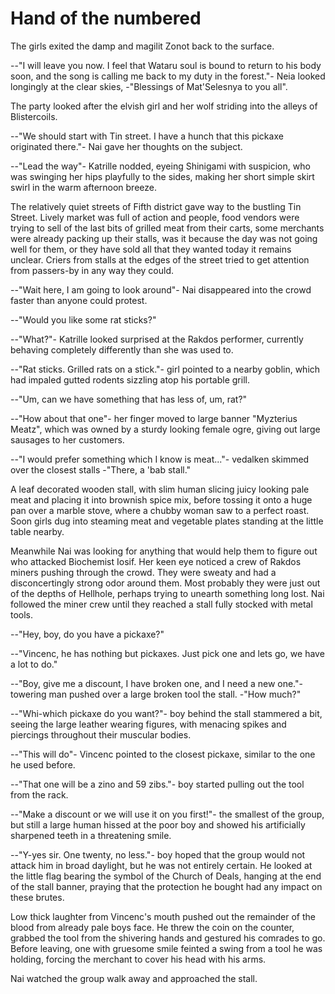 # Hand of the numbered

The girls exited the damp and magilit Zonot back to the surface.

--"I will leave you now. I feel that Wataru soul is bound to return to his body
soon, and the song is calling me back to my duty in the forest."- Neia looked
longingly at the clear skies, -"Blessings of Mat'Selesnya to you all".

The party looked after the elvish girl and her wolf striding into the alleys of
Blistercoils.

--"We should start with Tin street. I have a hunch that this pickaxe originated
there."- Nai gave her thoughts on the subject.

--"Lead the way"- Katrille nodded, eyeing Shinigami with suspicion, who was
swinging her hips playfully to the sides, making her short simple skirt swirl
in the warm afternoon breeze.

The relatively quiet streets of Fifth district gave way to the bustling Tin
Street. Lively market was full of action and people, food vendors were trying
to sell of the last bits of grilled meat from their carts, some merchants were
already packing up their stalls, was it because the day was not going well for
them, or they have sold all that they wanted today it remains unclear. Criers
from stalls at the edges of the street tried to get attention from passers-by
in any way they could.

--"Wait here, I am going to look around"- Nai disappeared into the crowd faster
than anyone could protest.

--"Would you like some rat sticks?"

--"What?"- Katrille looked surprised at the Rakdos performer, currently
behaving completely differently than she was used to.

--"Rat sticks. Grilled rats on a stick."- girl pointed to a nearby goblin,
which had impaled gutted rodents sizzling atop his portable grill.

--"Um, can we have something that has less of, um, rat?"

--"How about that one"- her finger moved to large banner "Myzterius Meatz",
which was owned by a sturdy looking female ogre, giving out large sausages to
her customers.

--"I would prefer something which I know is meat..."- vedalken skimmed over the
closest stalls -"There, a 'bab stall."

A leaf decorated wooden stall, with slim human slicing juicy looking pale meat
and placing it into brownish spice mix, before tossing it onto a huge pan over
a marble stove, where a chubby woman saw to a perfect roast. Soon girls dug
into steaming meat and vegetable plates standing at the little table nearby.

Meanwhile Nai was looking for anything that would help them to figure out who
attacked Biochemist Iosif. Her keen eye noticed a crew of Rakdos miners pushing
through the crowd. They were sweaty and had a disconcertingly strong odor
around them. Most probably they were just out of the depths of Hellhole,
perhaps trying to unearth something long lost. Nai followed the miner crew
until they reached a stall fully stocked with metal tools.

--"Hey, boy, do you have a pickaxe?"

--"Vincenc, he has nothing but pickaxes. Just pick one and lets go, we have a
lot to do."

--"Boy, give me a discount, I have broken one, and I need a new one."- towering
man pushed over a large broken tool the stall. -"How much?"

--"Whi-which pickaxe do you want?"- boy behind the stall stammered a bit,
seeing the large leather wearing figures, with menacing spikes and piercings
throughout their muscular bodies.

--"This will do"- Vincenc pointed to the closest pickaxe, similar to the one he
used before.

--"That one will be a zino and 59 zibs."- boy started pulling out the tool from
the rack.

--"Make a discount or we will use it on you first!"- the smallest of the group,
but still a large human hissed at the poor boy and showed his artificially
sharpened teeth in a threatening smile.

--"Y-yes sir. One twenty, no less."- boy hoped that the group would not attack
him in broad daylight, but he was not entirely certain. He looked at the little
flag bearing the symbol of the Church of Deals, hanging at the end of the stall
banner, praying that the protection he bought had any impact on these brutes.

Low thick laughter from Vincenc's mouth pushed out the remainder of the blood
from already pale boys face. He threw the coin on the counter, grabbed the tool
from the shivering hands and gestured his comrades to go. Before leaving, one
with gruesome smile feinted a swing from a tool he was holding, forcing the
merchant to cover his head with his arms.

Nai watched the group walk away and approached the stall.
